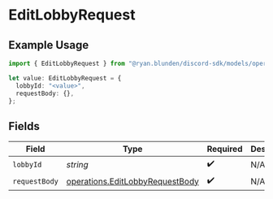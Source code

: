 # EditLobbyRequest

## Example Usage

```typescript
import { EditLobbyRequest } from "@ryan.blunden/discord-sdk/models/operations";

let value: EditLobbyRequest = {
  lobbyId: "<value>",
  requestBody: {},
};
```

## Fields

| Field                                                                              | Type                                                                               | Required                                                                           | Description                                                                        |
| ---------------------------------------------------------------------------------- | ---------------------------------------------------------------------------------- | ---------------------------------------------------------------------------------- | ---------------------------------------------------------------------------------- |
| `lobbyId`                                                                          | *string*                                                                           | :heavy_check_mark:                                                                 | N/A                                                                                |
| `requestBody`                                                                      | [operations.EditLobbyRequestBody](../../models/operations/editlobbyrequestbody.md) | :heavy_check_mark:                                                                 | N/A                                                                                |